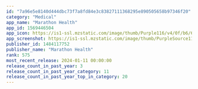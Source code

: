```yaml
---
id: "7a96e5e8140d444dbc73f7a8fd84e3c83827111368295e890505658b97346f20"
category: "Medical"
app_name: "Marathon Health"
app_id: 1569446504
app_icon: https://is1-ssl.mzstatic.com/image/thumb/Purple116/v4/0f/b6/64/0fb66472-2e93-408e-5c3c-dab4d840c62f/AppIcon-0-1x_U007emarketing-0-7-0-85-220.png/1024x1024bb.png
app_screenshot: https://is1-ssl.mzstatic.com/image/thumb/PurpleSource112/v4/56/f8/2a/56f82a1b-0b42-8017-ec14-1bf4171218f1/f41f78de-1290-444f-9156-8a286dd1cc18_1_Incentives.png/1242x2688bb.png
publisher_id: 1484117752
publisher_name: "Marathon Health"
rank: 575
most_recent_release: 2024-01-11 00:00:00
release_count_in_past_year: 3
release_count_in_past_year_category: 11
release_count_in_past_year_top_in_category: 20
---
```

